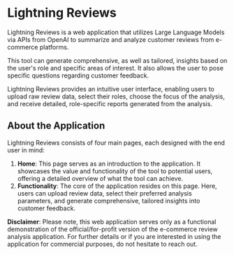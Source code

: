 # Lightning Reviews

Lightning Reviews is a web application that utilizes Large Language Models via APIs from OpenAI to summarize and analyze customer reviews from e-commerce platforms. 

This tool can generate comprehensive, as well as tailored, insights based on the user's role and specific areas of interest. It also allows the user to pose specific questions regarding customer feedback. 

Lightning Reviews provides an intuitive user interface, enabling users to upload raw review data, select their roles, choose the focus of the analysis, and receive detailed, role-specific reports generated from the analysis.

##  About the Application

Lightning Reviews consists of four main pages, each designed with the end user in mind:

1. **Home**: This page serves as an introduction to the application. It showcases the value and functionality of the tool to potential users, offering a detailed overview of what the tool can achieve.
2. **Functionality**: The core of the application resides on this page. Here, users can upload review data, select their preferred analysis parameters, and generate comprehensive, tailored insights into customer feedback.

**Disclaimer**: Please note, this web application serves only as a functional demonstration of the official/for-profit version of the e-commerce review analysis application. For further details or if you are interested in using the application for commercial purposes, do not hesitate to reach out.

